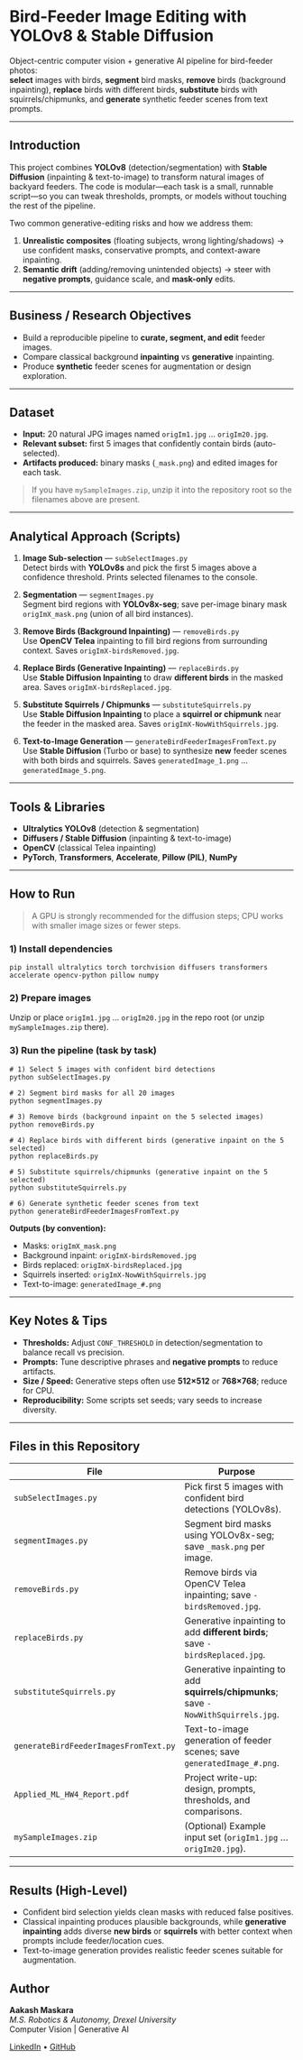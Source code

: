 # Bird-Feeder Image Editing with YOLOv8 & Stable Diffusion

Object-centric computer vision + generative AI pipeline for bird-feeder photos:  
**select** images with birds, **segment** bird masks, **remove** birds (background
inpainting), **replace** birds with different birds, **substitute** birds with
squirrels/chipmunks, and **generate** synthetic feeder scenes from text prompts.

---

## Introduction

This project combines **YOLOv8** (detection/segmentation) with **Stable Diffusion**
(inpainting & text-to-image) to transform natural images of backyard feeders.
The code is modular—each task is a small, runnable script—so you can tweak thresholds,
prompts, or models without touching the rest of the pipeline.

Two common generative-editing risks and how we address them:
1. **Unrealistic composites** (floating subjects, wrong lighting/shadows) → use confident masks,
   conservative prompts, and context-aware inpainting.  
2. **Semantic drift** (adding/removing unintended objects) → steer with **negative prompts**,
   guidance scale, and **mask-only** edits.

---

## Business / Research Objectives

- Build a reproducible pipeline to **curate, segment, and edit** feeder images.  
- Compare classical background **inpainting** vs **generative** inpainting.  
- Produce **synthetic** feeder scenes for augmentation or design exploration.

---

## Dataset

- **Input:** 20 natural JPG images named `origIm1.jpg` … `origIm20.jpg`.  
- **Relevant subset:** first 5 images that confidently contain birds (auto-selected).  
- **Artifacts produced:** binary masks (`_mask.png`) and edited images for each task.

> If you have `mySampleImages.zip`, unzip it into the repository root so the filenames above are present.

---

## Analytical Approach (Scripts)

1) **Image Sub-selection** — `subSelectImages.py`  
   Detect birds with **YOLOv8s** and pick the first 5 images above a confidence threshold.
   Prints selected filenames to the console.

2) **Segmentation** — `segmentImages.py`  
   Segment bird regions with **YOLOv8x-seg**; save per-image binary mask
   `origImX_mask.png` (union of all bird instances).

3) **Remove Birds (Background Inpainting)** — `removeBirds.py`  
   Use **OpenCV Telea** inpainting to fill bird regions from surrounding context.
   Saves `origImX-birdsRemoved.jpg`.

4) **Replace Birds (Generative Inpainting)** — `replaceBirds.py`  
   Use **Stable Diffusion Inpainting** to draw **different birds** in the masked area.
   Saves `origImX-birdsReplaced.jpg`.

5) **Substitute Squirrels / Chipmunks** — `substituteSquirrels.py`  
   Use **Stable Diffusion Inpainting** to place a **squirrel or chipmunk**
   near the feeder in the masked area. Saves `origImX-NowWithSquirrels.jpg`.

6) **Text-to-Image Generation** — `generateBirdFeederImagesFromText.py`  
   Use **Stable Diffusion** (Turbo or base) to synthesize **new** feeder scenes with both
   birds and squirrels. Saves `generatedImage_1.png` … `generatedImage_5.png`.

---

## Tools & Libraries

- **Ultralytics YOLOv8** (detection & segmentation)  
- **Diffusers / Stable Diffusion** (inpainting & text-to-image)  
- **OpenCV** (classical Telea inpainting)  
- **PyTorch**, **Transformers**, **Accelerate**, **Pillow (PIL)**, **NumPy**

---

## How to Run

> A GPU is strongly recommended for the diffusion steps; CPU works with smaller image sizes or fewer steps.

### 1) Install dependencies
    pip install ultralytics torch torchvision diffusers transformers accelerate opencv-python pillow numpy

### 2) Prepare images
Unzip or place `origIm1.jpg` … `origIm20.jpg` in the repo root (or unzip `mySampleImages.zip` there).

### 3) Run the pipeline (task by task)
    # 1) Select 5 images with confident bird detections
    python subSelectImages.py

    # 2) Segment bird masks for all 20 images
    python segmentImages.py

    # 3) Remove birds (background inpaint on the 5 selected images)
    python removeBirds.py

    # 4) Replace birds with different birds (generative inpaint on the 5 selected)
    python replaceBirds.py

    # 5) Substitute squirrels/chipmunks (generative inpaint on the 5 selected)
    python substituteSquirrels.py

    # 6) Generate synthetic feeder scenes from text
    python generateBirdFeederImagesFromText.py

**Outputs (by convention):**
- Masks: `origImX_mask.png`  
- Background inpaint: `origImX-birdsRemoved.jpg`  
- Birds replaced: `origImX-birdsReplaced.jpg`  
- Squirrels inserted: `origImX-NowWithSquirrels.jpg`  
- Text-to-image: `generatedImage_#.png`

---

## Key Notes & Tips

- **Thresholds:** Adjust `CONF_THRESHOLD` in detection/segmentation to balance recall vs precision.  
- **Prompts:** Tune descriptive phrases and **negative prompts** to reduce artifacts.  
- **Size / Speed:** Generative steps often use **512×512** or **768×768**; reduce for CPU.  
- **Reproducibility:** Some scripts set seeds; vary seeds to increase diversity.

---

## Files in this Repository

| File | Purpose |
| --- | --- |
| `subSelectImages.py` | Pick first 5 images with confident bird detections (YOLOv8s). |
| `segmentImages.py` | Segment bird masks using YOLOv8x-seg; save `_mask.png` per image. |
| `removeBirds.py` | Remove birds via OpenCV Telea inpainting; save `-birdsRemoved.jpg`. |
| `replaceBirds.py` | Generative inpainting to add **different birds**; save `-birdsReplaced.jpg`. |
| `substituteSquirrels.py` | Generative inpainting to add **squirrels/chipmunks**; save `-NowWithSquirrels.jpg`. |
| `generateBirdFeederImagesFromText.py` | Text-to-image generation of feeder scenes; save `generatedImage_#.png`. |
| `Applied_ML_HW4_Report.pdf` | Project write-up: design, prompts, thresholds, and comparisons. |
| `mySampleImages.zip` | (Optional) Example input set (`origIm1.jpg` … `origIm20.jpg`). |

---

## Results (High-Level)

- Confident bird selection yields clean masks with reduced false positives.  
- Classical inpainting produces plausible backgrounds, while **generative inpainting**
  adds diverse **new birds** or **squirrels** with better context when prompts include feeder/location cues.  
- Text-to-image generation provides realistic feeder scenes suitable for augmentation.


## Author

**Aakash Maskara**  
*M.S. Robotics & Autonomy, Drexel University*  
Computer Vision | Generative AI

[LinkedIn](https://linkedin.com/in/aakashmaskara) • [GitHub](https://github.com/AakashMaskara)
